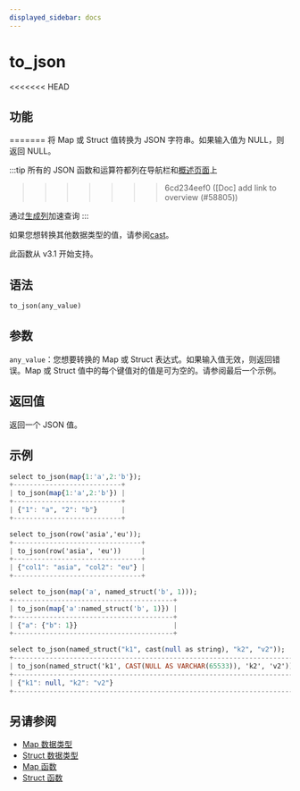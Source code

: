 ```yaml
---
displayed_sidebar: docs
---
```


# to_json

<<<<<<< HEAD
## 功能
=======
将 Map 或 Struct 值转换为 JSON 字符串。如果输入值为 NULL，则返回 NULL。

:::tip
所有的 JSON 函数和运算符都列在导航栏和[概述页面](../overview-of-json-functions-and-operators.md)上
>>>>>>> 6cd234eef0 ([Doc] add link to overview (#58805))

通过[生成列](../../../sql-statements/generated_columns.md)加速查询
:::

如果您想转换其他数据类型的值，请参阅[cast](./cast.md)。

此函数从 v3.1 开始支持。

## 语法

```Haskell
to_json(any_value)
```

## 参数

`any_value`：您想要转换的 Map 或 Struct 表达式。如果输入值无效，则返回错误。Map 或 Struct 值中的每个键值对的值是可为空的。请参阅最后一个示例。

## 返回值

返回一个 JSON 值。

## 示例

```Haskell
select to_json(map{1:'a',2:'b'});
+---------------------------+
| to_json(map{1:'a',2:'b'}) |
+---------------------------+
| {"1": "a", "2": "b"}      |
+---------------------------+

select to_json(row('asia','eu'));
+--------------------------------+
| to_json(row('asia', 'eu'))     |
+--------------------------------+
| {"col1": "asia", "col2": "eu"} |
+--------------------------------+

select to_json(map('a', named_struct('b', 1)));
+----------------------------------------+
| to_json(map{'a':named_struct('b', 1)}) |
+----------------------------------------+
| {"a": {"b": 1}}                        |
+----------------------------------------+

select to_json(named_struct("k1", cast(null as string), "k2", "v2"));
+-----------------------------------------------------------------------+
| to_json(named_struct('k1', CAST(NULL AS VARCHAR(65533)), 'k2', 'v2')) |
+-----------------------------------------------------------------------+
| {"k1": null, "k2": "v2"}                                              |
+-----------------------------------------------------------------------+
```

## 另请参阅

- [Map 数据类型](../../../data-types/semi_structured/Map.md)
- [Struct 数据类型](../../../data-types/semi_structured/STRUCT.md)
- [Map 函数](../../README.md#map-functions)
- [Struct 函数](../../README.md#struct-functions)